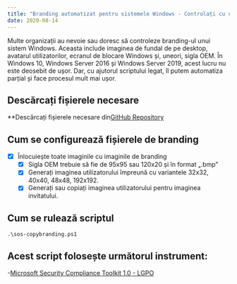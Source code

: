 ```yaml
---
title: "Branding automatizat pentru sistemele Windows - Controlați cu ușurință desktopul, ecranul de blocare și multe altele"
date: 2020-08-14
---
```



Multe organizații au nevoie sau doresc să controleze branding-ul unui sistem Windows.
Aceasta include imaginea de fundal de pe desktop, avatarul utilizatorilor, ecranul de blocare Windows și, uneori, sigla OEM.
În Windows 10, Windows Server 2016 și Windows Server 2019, acest lucru nu este deosebit de ușor.
Dar, cu ajutorul scriptului legat, îl putem automatiza parțial și face procesul mult mai ușor.

## Descărcați fișierele necesare

**Descărcați fișierele necesare din[GitHub Repository](https://github.com/simeononsecurity/Windows-Branding-Script)

## Cum se configurează fișierele de branding

- [X] Înlocuiește toate imaginile cu imaginile de branding
  - [X] Sigla OEM trebuie să fie de 95x95 sau 120x20 și în format „.bmp”
  - [X] Generați imaginea utilizatorului împreună cu variantele 32x32, 40x40, 48x48, 192x192.
  - [X] Generați sau copiați imaginea utilizatorului pentru imaginea invitatului.

## Cum se rulează scriptul
```
.\sos-copybranding.ps1
```

## Acest script folosește următorul instrument:

-[Microsoft Security Compliance Toolkit 1.0 - LGPO](https://www.microsoft.com/en-us/download/details.aspx?id=55319)
